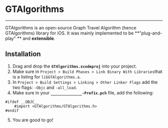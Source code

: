 GTAlgorithms
============ 
------------

GTAlgorithms is an open-source Graph Travel Algorithm (hence GTAlgorithms) library for iOS. It was mainly implemented to be **"plug-and-play" ** and **extensible**.

Installation
-----------
1) Drag and drop the **`GTAlgorithms.xcodeproj`** into your project.
2) Make sure in `Project > Build Phases > Link Binary With Libraries`that is a listing for `libGTAlgorithms.a`.
3) In `Project > Build Settings > Linking > Other Linker Flags` add the two flags: `-Objc` and `-all_load`.
4) Make sure in your **`______________-Prefix.pch`** file, add the following: 
```
#ifdef __OBJC__
    #import <GTAlgorithms/GTAlgorithms.h>
#endif
```
5) You are good to go!